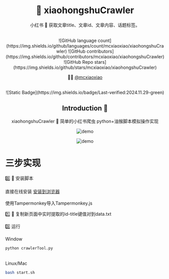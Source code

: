 

<div align=center>

# 🍠 xiaohongshuCrawler
小红书 📕 获取文章title、文章id、文章内容、话题标签。

</br>
![GitHub language count](https://img.shields.io/github/languages/count/mcxiaoxiao/xiaohongshuCrawler)
![GitHub contributors](https://img.shields.io/github/contributors/mcxiaoxiao/xiaohongshuCrawler)
![GitHub Repo stars](https://img.shields.io/github/stars/mcxiaoxiao/xiaohongshuCrawler)
</br>

:man_technologist: [@mcxiaoxiao](https://github.com/mcxiaoxiao)

 </br>
![Static Badge](https://img.shields.io/badge/Last-verified:2024.11.29-green)

## Introduction :raised_hands:




xiaohongshuCrawler 📕 简单的小红书爬虫
python+油猴脚本模拟操作实现


 ![demo](https://github.com/mcxiaoxiao/xiaohongshuCrawler/blob/main/demo1.gif)

  ![demo](https://github.com/mcxiaoxiao/xiaohongshuCrawler/blob/main/demo2.png)

</div>
 
 
# 三步实现

0️⃣ 🤔 安装脚本
</br>
</br>直接在线安装 [安装到浏览器](https://greasyfork.org/zh-CN/scripts/482536-%E5%B0%8F%E7%BA%A2%E4%B9%A6%E7%BD%91%E9%A1%B5%E7%88%AC%E5%8F%96id%E5%92%8C%E6%A0%87%E9%A2%98)
</br>
</br>使用Tampermonkey导入Tampermonkey.js

1️⃣ 🤔 复制新页面中实时提取的id-title键值对到data.txt

3️⃣ 运行
</br>
</br>Window
```bash
python crawlerTool.py
```
</br>Linux/Mac
 ```bash
bash start.sh
```
